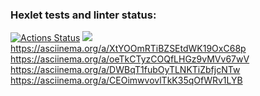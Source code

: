 ### Hexlet tests and linter status:
[![Actions Status](https://github.com/12Zuzu12/frontend-project-lvl1/workflows/hexlet-check/badge.svg)](https://github.com/12Zuzu12/frontend-project-lvl1/actions)
<a href="https://codeclimate.com/github/12Zuzu12/frontend-project-lvl1/maintainability"><img src="https://api.codeclimate.com/v1/badges/bd158f70ba1242e95c3a/maintainability" /></a>
https://asciinema.org/a/XtYOOmRTiBZSEtdWK19OxC68p
https://asciinema.org/a/oeTkCTyzCOQfLHGz9vMVv67wV
https://asciinema.org/a/DWBqT1fubOyTLNKTiZbfjcNTw
https://asciinema.org/a/CEOimwvovlTkK35qOfWRv1LYB
